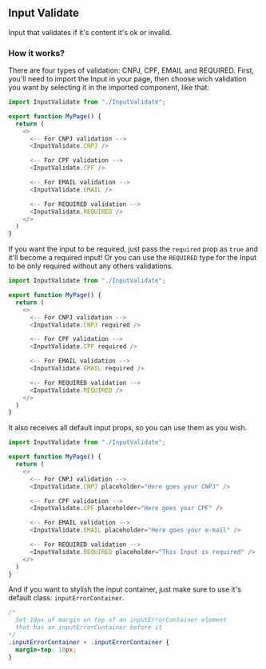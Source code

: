 ## Input Validate

Input that validates if it's content it's ok or invalid.

### How it works?

There are four types of validation: CNPJ, CPF, EMAIL and REQUIRED. First, you'll need to import the Input in your page, then choose wich validation you want by selecting it in the imported component, like that:

```js
import InputValidate from "./InputValidate";

export function MyPage() {
  return (
    <>
      <-- For CNPJ validation -->
      <InputValidate.CNPJ />

      <-- For CPF validation -->
      <InputValidate.CPF />

      <-- For EMAIL validation -->
      <InputValidate.EMAIL />

      <-- For REQUIRED validation -->
      <InputValidate.REQUIRED />
    </>
  )
}
```

If you want the input to be required, just pass the `required` prop as `true` and it'll become a required input! Or you can use the `REQUIRED` type for the Input to be only required without any others validations.

```js
import InputValidate from "./InputValidate";

export function MyPage() {
  return (
    <>
      <-- For CNPJ validation -->
      <InputValidate.CNPJ required />

      <-- For CPF validation -->
      <InputValidate.CPF required />

      <-- For EMAIL validation -->
      <InputValidate.EMAIL required />

      <-- For REQUIRED validation -->
      <InputValidate.REQUIRED />
    </>
  )
}
```

It also receives all default input props, so you can use them as you wish.

```js
import InputValidate from "./InputValidate";

export function MyPage() {
  return (
    <>
      <-- For CNPJ validation -->
      <InputValidate.CNPJ placeholder="Here goes your CNPJ" />

      <-- For CPF validation -->
      <InputValidate.CPF placeholder="Here goes your CPF" />

      <-- For EMAIL validation -->
      <InputValidate.EMAIL placeholder="Here goes your e-mail" />

      <-- For REQUIRED validation -->
      <InputValidate.REQUIRED placeholder="This Input is required" />
    </>
  )
}
```

And if you want to stylish the input container, just make sure to use it's default class: `inputErrorContainer`.

```css
/*
  Set 10px of margin on top of an inputErrorContainer element
  that has an inputErrorContainer before it
*/
.inputErrorContainer + .inputErrorContainer {
  margin-top: 10px;
}
```
